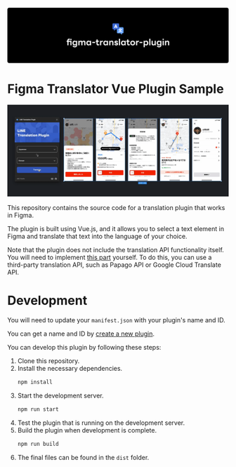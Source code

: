 ![cover.png](cover.png)

# Figma Translator Vue Plugin Sample

![sample.gif](sample.gif)

This repository contains the source code for a translation plugin that works in Figma.

The plugin is built using Vue.js, and it allows you to select a text element in Figma and translate that text into the
language of your choice.

Note that the plugin does not include the translation API functionality itself. You will need to
implement [this part](https://github.com/line/figma-translator-vue-plugin-sample/blob/main/src/code.ts#L65)
yourself. To do this, you can use a third-party translation API, such as Papago API or Google Cloud Translate API.

# Development

You will need to update your `manifest.json` with your plugin's name and ID.

You can get a name and
ID by [create a new plugin](https://www.figma.com/plugin-docs/plugin-quickstart-guide/#create-a-new-plugin).

You can develop this plugin by following these steps:

1. Clone this repository.
2. Install the necessary dependencies.
   ```bash
   npm install
   ```
3. Start the development server.
   ```bash
   npm run start
   ```
4. Test the plugin that is running on the development server.
5. Build the plugin when development is complete.
   ```bash
   npm run build
   ```
6. The final files can be found in the `dist` folder.
